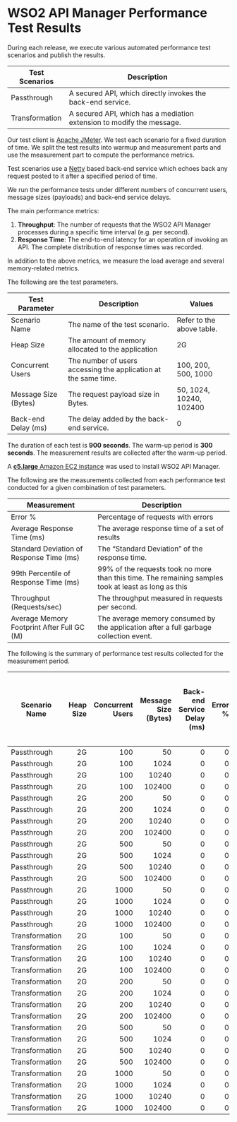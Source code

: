 # WSO2 API Manager Performance Test Results

During each release, we execute various automated performance test scenarios and publish the results.

| Test Scenarios | Description |
| --- | --- |
| Passthrough | A secured API, which directly invokes the back-end service. |
| Transformation | A secured API, which has a mediation extension to modify the message. |

Our test client is [Apache JMeter](https://jmeter.apache.org/index.html). We test each scenario for a fixed duration of
time. We split the test results into warmup and measurement parts and use the measurement part to compute the
performance metrics.

Test scenarios use a [Netty](https://netty.io/) based back-end service which echoes back any request
posted to it after a specified period of time.

We run the performance tests under different numbers of concurrent users, message sizes (payloads) and back-end service
delays.

The main performance metrics:

1. **Throughput**: The number of requests that the WSO2 API Manager processes during a specific time interval (e.g. per second).
2. **Response Time**: The end-to-end latency for an operation of invoking an API. The complete distribution of response times was recorded.

In addition to the above metrics, we measure the load average and several memory-related metrics.

The following are the test parameters.

| Test Parameter | Description | Values |
| --- | --- | --- |
| Scenario Name | The name of the test scenario. | Refer to the above table. |
| Heap Size | The amount of memory allocated to the application | 2G |
| Concurrent Users | The number of users accessing the application at the same time. | 100, 200, 500, 1000 |
| Message Size (Bytes) | The request payload size in Bytes. | 50, 1024, 10240, 102400 |
| Back-end Delay (ms) | The delay added by the back-end service. | 0 |

The duration of each test is **900 seconds**. The warm-up period is **300 seconds**.
The measurement results are collected after the warm-up period.

A [**c5.large** Amazon EC2 instance](https://aws.amazon.com/ec2/instance-types/) was used to install WSO2 API Manager.

The following are the measurements collected from each performance test conducted for a given combination of
test parameters.

| Measurement | Description |
| --- | --- |
| Error % | Percentage of requests with errors |
| Average Response Time (ms) | The average response time of a set of results |
| Standard Deviation of Response Time (ms) | The “Standard Deviation” of the response time. |
| 99th Percentile of Response Time (ms) | 99% of the requests took no more than this time. The remaining samples took at least as long as this |
| Throughput (Requests/sec) | The throughput measured in requests per second. |
| Average Memory Footprint After Full GC (M) | The average memory consumed by the application after a full garbage collection event. |

The following is the summary of performance test results collected for the measurement period.

|  Scenario Name | Heap Size | Concurrent Users | Message Size (Bytes) | Back-end Service Delay (ms) | Error % | Throughput (Requests/sec) | Average Response Time (ms) | Standard Deviation of Response Time (ms) | 99th Percentile of Response Time (ms) | WSO2 API Manager GC Throughput (%) | Average WSO2 API Manager Memory Footprint After Full GC (M) |
|---|---:|---:|---:|---:|---:|---:|---:|---:|---:|---:|---:|
|  Passthrough | 2G | 100 | 50 | 0 | 0 | 3507.23 | 28.41 | 15.09 | 84 | 98.57 |  |
|  Passthrough | 2G | 100 | 1024 | 0 | 0 | 3430.34 | 29.05 | 15.07 | 84 | 98.58 |  |
|  Passthrough | 2G | 100 | 10240 | 0 | 0 | 2629.11 | 37.86 | 19.16 | 103 | 98.79 |  |
|  Passthrough | 2G | 100 | 102400 | 0 | 0 | 751.11 | 132.89 | 31.58 | 216 | 99.34 |  |
|  Passthrough | 2G | 200 | 50 | 0 | 0 | 3411.88 | 58.49 | 28.45 | 155 | 98.49 |  |
|  Passthrough | 2G | 200 | 1024 | 0 | 0 | 3355.4 | 59.48 | 27.93 | 151 | 98.54 |  |
|  Passthrough | 2G | 200 | 10240 | 0 | 0 | 2594.02 | 76.91 | 32.73 | 180 | 98.77 |  |
|  Passthrough | 2G | 200 | 102400 | 0 | 0 | 699.83 | 285.82 | 50.79 | 415 | 99.36 |  |
|  Passthrough | 2G | 500 | 50 | 0 | 0 | 3562.08 | 140.2 | 56.34 | 311 | 98.2 |  |
|  Passthrough | 2G | 500 | 1024 | 0 | 0 | 3289.86 | 151.82 | 60.4 | 333 | 98.31 |  |
|  Passthrough | 2G | 500 | 10240 | 0 | 0 | 2604.4 | 191.78 | 61.04 | 369 | 98.59 |  |
|  Passthrough | 2G | 500 | 102400 | 0 | 0 | 676.4 | 738.87 | 87.84 | 959 | 99.3 |  |
|  Passthrough | 2G | 1000 | 50 | 0 | 0 | 3371.58 | 296.5 | 102.9 | 587 | 97.7 |  |
|  Passthrough | 2G | 1000 | 1024 | 0 | 0 | 3241.36 | 308.45 | 107.99 | 627 | 97.86 |  |
|  Passthrough | 2G | 1000 | 10240 | 0 | 0 | 2532.34 | 394.88 | 105.24 | 707 | 98.27 |  |
|  Passthrough | 2G | 1000 | 102400 | 0 | 0 | 649.56 | 1537.07 | 165.18 | 2079 | 99.12 |  |
|  Transformation | 2G | 100 | 50 | 0 | 0 | 2623.41 | 38.01 | 22.65 | 121 | 98.02 |  |
|  Transformation | 2G | 100 | 1024 | 0 | 0 | 2214.96 | 45.03 | 24.91 | 135 | 97.94 |  |
|  Transformation | 2G | 100 | 10240 | 0 | 0 | 760.22 | 131.31 | 64.3 | 327 | 98.01 |  |
|  Transformation | 2G | 100 | 102400 | 0 | 0 | 97.35 | 1026.61 | 218.31 | 1567 | 95.84 |  |
|  Transformation | 2G | 200 | 50 | 0 | 0 | 2774.31 | 71.96 | 35.56 | 191 | 97.81 |  |
|  Transformation | 2G | 200 | 1024 | 0 | 0 | 2214.47 | 90.17 | 43.68 | 231 | 97.75 |  |
|  Transformation | 2G | 200 | 10240 | 0 | 0 | 742.59 | 269.29 | 111.38 | 587 | 97.8 |  |
|  Transformation | 2G | 200 | 102400 | 0 | 0 | 76.4 | 2610.11 | 560.66 | 4383 | 88.45 | 348.05 |
|  Transformation | 2G | 500 | 50 | 0 | 0 | 2661.93 | 187.7 | 75.18 | 409 | 97.29 |  |
|  Transformation | 2G | 500 | 1024 | 0 | 0 | 2141.5 | 233.44 | 90.33 | 497 | 97.19 |  |
|  Transformation | 2G | 500 | 10240 | 0 | 0 | 740.65 | 674.82 | 205.6 | 1239 | 97.1 |  |
|  Transformation | 2G | 500 | 102400 | 0 | 0 | 72.84 | 6817.42 | 1172.12 | 9855 | 85.29 | 460.061 |
|  Transformation | 2G | 1000 | 50 | 0 | 0 | 2604.1 | 383.97 | 142.16 | 783 | 95.59 | 415 |
|  Transformation | 2G | 1000 | 1024 | 0 | 0 | 2108.16 | 474.19 | 157.39 | 907 | 95.94 |  |
|  Transformation | 2G | 1000 | 10240 | 0 | 0 | 680.04 | 1469.16 | 357.12 | 2479 | 94.37 |  |
|  Transformation | 2G | 1000 | 102400 | 0 | 0 | 57.19 | 17150.06 | 4099.57 | 37119 | 77.81 | 561.081 |
